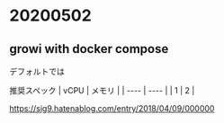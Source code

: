# 20200502
## growi with docker compose
デフォルトでは


推奨スペック
| vCPU | メモリ |
| ---- | ---- |
|     1 |     2 |

<https://sig9.hatenablog.com/entry/2018/04/09/000000>
